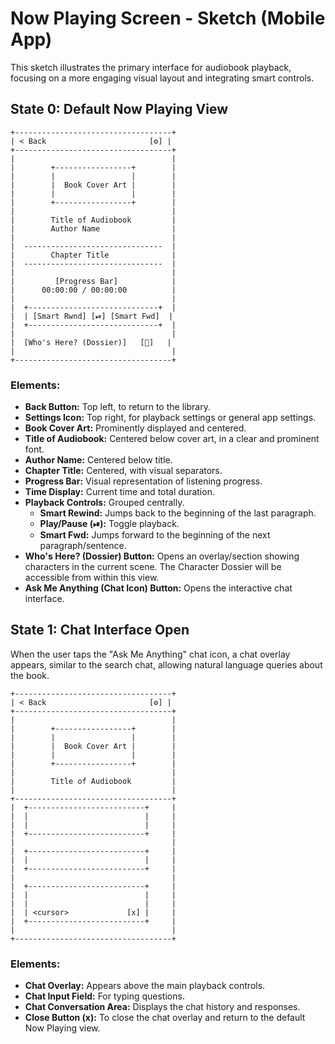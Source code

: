 # Now Playing Screen - Sketch (Mobile App)

This sketch illustrates the primary interface for audiobook playback, focusing on a more engaging visual layout and integrating smart controls.

## State 0: Default Now Playing View

```
+-----------------------------------+
| < Back                       [⚙️] |
+-----------------------------------+
|                                   |
|        +-----------------+        |
|        |                 |        |
|        |  Book Cover Art |        |
|        |                 |        |
|        +-----------------+        |
|                                   |
|        Title of Audiobook         |
|        Author Name                |
|                                   |
|  -------------------------------  |
|        Chapter Title              |
|  -------------------------------  |
|                                   |
|         [Progress Bar]            |
|      00:00:00 / 00:00:00          |
|                                   |
|  +-----------------------------+  |
|  | [Smart Rwnd] [⏯] [Smart Fwd]  |
|  +-----------------------------+  |
|                                   |
|  [Who's Here? (Dossier)]   [💬]   |
|                                   |
+-----------------------------------+
```

### Elements:
*   **Back Button:** Top left, to return to the library.
*   **Settings Icon:** Top right, for playback settings or general app settings.
*   **Book Cover Art:** Prominently displayed and centered.
*   **Title of Audiobook:** Centered below cover art, in a clear and prominent font.
*   **Author Name:** Centered below title.
*   **Chapter Title:** Centered, with visual separators.
*   **Progress Bar:** Visual representation of listening progress.
*   **Time Display:** Current time and total duration.
*   **Playback Controls:** Grouped centrally.
    *   **Smart Rewind:** Jumps back to the beginning of the last paragraph.
    *   **Play/Pause (⏯):** Toggle playback.
    *   **Smart Fwd:** Jumps forward to the beginning of the next paragraph/sentence.
*   **Who's Here? (Dossier) Button:** Opens an overlay/section showing characters in the current scene. The Character Dossier will be accessible from within this view.
*   **Ask Me Anything (Chat Icon) Button:** Opens the interactive chat interface.

## State 1: Chat Interface Open

When the user taps the "Ask Me Anything" chat icon, a chat overlay appears, similar to the search chat, allowing natural language queries about the book.

```
+-----------------------------------+
| < Back                       [⚙️] |
+-----------------------------------+
|                                   |
|        +-----------------+        |
|        |                 |        |
|        |  Book Cover Art |        |
|        |                 |        |
|        +-----------------+        |
|                                   |
|        Title of Audiobook         |
|                                   |
+-----------------------------------+
|  +--------------------------+     |
|  |                          |     |
|  |                          |     |
|  +--------------------------+     |
|                                   |
|  +--------------------------+     |
|  |                          |     |
|  +--------------------------+     |
|                                   |
|  +--------------------------+     |
|  |                          |     |
|  |                          |     |
|  | <cursor>             [x] |     |
|  +--------------------------+     |
|                                   |
+-----------------------------------+
```

### Elements:
*   **Chat Overlay:** Appears above the main playback controls.
*   **Chat Input Field:** For typing questions.
*   **Chat Conversation Area:** Displays the chat history and responses.
*   **Close Button (x):** To close the chat overlay and return to the default Now Playing view.
